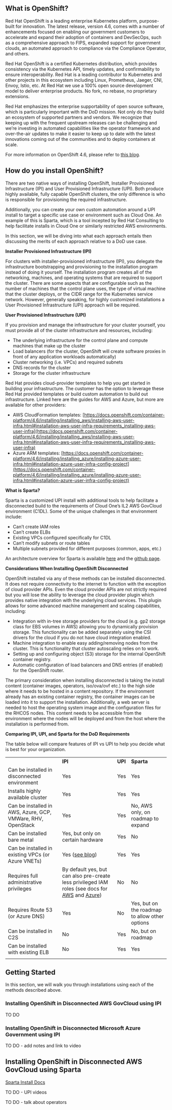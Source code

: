 ## What is OpenShift?

Red Hat OpenShift is a leading enterprise Kubernetes platform, purpose-built for innovation. The latest release, version 4.6, comes with a number of enhancements focused on enabling our government customers to accelerate and expand their adoption of containers and DevSecOps, such as a comprehensive approach to FIPS, expanded support for government clouds, an automated approach to compliance via the Compliance Operator, and others. 

Red Hat OpenShift is a certified Kubernetes distribution, which provides consistency via the Kubernetes API, timely updates, and confirmability to ensure interoperability. Red Hat is a leading contributor to Kubernetes and other projects in this ecosystem including Linux, Prometheus, Jaeger, CNI, Envoy, Istio, etc. At Red Hat we use a 100% open source development model to deliver enterprise products.  No fork, no rebase, no proprietary extensions.

Red Hat emphasizes the enterprise supportability of open source software, which is particularly important with the DoD mission. Not only do they build an ecosystem of supported partners and vendors. We recognize that keeping up with the frequent upstream releases can be challenging and we’re investing in automated capabilities like the operator framework and over-the-air updates to make it easier to keep up to date with the latest innovations coming out of the communities and to deploy containers at scale.

For more information on OpenShift 4.6, please refer to [this blog](https://www.openshift.com/blog/red-hat-openshift-4.6-the-kubernetes-platform-for-government).


## How do you install OpenShift?

There are two native ways of installing OpenShift, Installer Provisioned Infrastructure (IPI) and User Provisioned Infrastructure (UPI). Both produce highly available, fully capable OpenShift clusters, the only difference is who is responsible for provisioning the required infrastructure. 

Additionally, you can create your own custom automation around a UPI install to target a specific use case or environment such as Cloud One. An example of this is Sparta, which is a tool incepted by Red Hat Consulting to help facilitate installs in Cloud One or similarly restricted AWS environments.

In this section, we will be diving into what each approach entails then discussing the merits of each approach relative to a DoD use case.

**Installer Provisioned Infrastructure (IPI)**

For clusters with installer-provisioned infrastructure (IPI), you delegate the infrastructure bootstrapping and provisioning to the installation program instead of doing it yourself. The installation program creates all of the networking, machines, and operating systems that are required to support the cluster. There are some aspects that are configurable such as the number of machines that the control plane uses, the type of virtual machine that the cluster deploys, or the CIDR range for the Kubernetes service network. However, generally speaking, for highly customized installations a User Provisioned Infrastructure (UPI) approach will be required.

**User Provisioned Infrastructure (UPI)**

If you provision and manage the infrastructure for your cluster yourself, you must provide all of the cluster infrastructure and resources, including:



*   The underlying infrastructure for the control plane and compute machines that make up the cluster
*   Load balancers (for the cluster, OpenShift will create software proxies in front of any application workloads automatically)
*   Cluster networking (i.e. VPCs) and required subnets
*   DNS records for the cluster
*   Storage for the cluster infrastructure

Red Hat provides cloud-provider templates to help you get started in building your infrastructure. The customer has the option to leverage these Red Hat provided templates or build custom automation to build out infrastructure. Linked here are the guides for AWS and Azure, but more are available for other providers:



*   AWS CloudFormation templates: [https://docs.openshift.com/container-platform/4.6/installing/installing_aws/installing-aws-user-infra.html#installation-aws-user-infra-requirements_installing-aws-user-infra](https://docs.openshift.com/container-platform/4.6/installing/installing_aws/installing-aws-user-infra.html#installation-aws-user-infra-requirements_installing-aws-user-infra) 
*   Azure ARM templates: [https://docs.openshift.com/container-platform/4.6/installing/installing_azure/installing-azure-user-infra.html#installation-azure-user-infra-config-project](https://docs.openshift.com/container-platform/4.6/installing/installing_azure/installing-azure-user-infra.html#installation-azure-user-infra-config-project) 

**What is Sparta?**

Sparta is a customized UPI install with additional tools to help facilitate a disconnected build to the requirements of Cloud One’s IL2 AWS GovCloud environment (C1DL). Some of the unique challenges in that environment include:



*   Can’t create IAM roles
*   Can’t create ELBs
*   Existing VPCs configured specifically for C1DL
*   Can’t modify subnets or route tables
*   Multiple subnets provided for different purposes (common, apps, etc.)

An architecture overview for Sparta is available [here](https://codectl.io/docs/overview) and the [github page](https://github.com/CodeSparta).

**Considerations When Installing OpenShift Disconnected**

OpenShift installed via any of these methods can be installed disconnected. It does not require connectivity to the internet to function with the exception of cloud provider APIs. Even the cloud provider APIs are not strictly required but you will lose the ability to leverage the cloud provider plugin which provides native integration with the underlying cloud services. This plugin allows for some advanced machine management and scaling capabilities, including: 



*   Integration with in-tree storage providers for the cloud (e.g. gp2 storage class for EBS volumes in AWS) allowing you to dynamically provision storage. This functionality can be added separately using the CSI drivers for the cloud if you do not have cloud integration enabled.
*   Machine integration to enable easy adding/removing nodes from the cluster. This is functionality that cluster autoscaling relies on to work.
*   Setting up and configuring object (S3) storage for the internal OpenShift container registry.
*   Automatic configuration of load balancers and DNS entries (if enabled) for the OpenShift router.

The primary consideration when installing disconnected is taking the install content (container images, operators, iso/ova/ovf etc.) to the high side where it needs to be hosted in a content repository. If the environment already has an existing container registry, the container images can be loaded into it to support the installation. Additionally, a web server is needed to host the operating system image and the configuration files for the RHCOS nodes. This content needs to be accessible from the environment where the nodes will be deployed and from the host where the installation is performed from.

**Comparing IPI, UPI, and Sparta for the DoD Requirements**

The table below will compare features of IPI vs UPI to help you decide what is best for your organization.


<table>
  <tr>
   <td>
   </td>
   <td><strong>IPI</strong>
   </td>
   <td><strong>UPI</strong>
   </td>
   <td><strong>Sparta</strong>
   </td>
  </tr>
  <tr>
   <td>Can be installed in disconnected environment
   </td>
   <td>Yes
   </td>
   <td>Yes
   </td>
   <td>Yes
   </td>
  </tr>
  <tr>
   <td>Installs highly available cluster
   </td>
   <td>Yes
   </td>
   <td>Yes
   </td>
   <td>Yes
   </td>
  </tr>
  <tr>
   <td>Can be installed in AWS, Azure, GCP, VMWare, RHV, OpenStack
   </td>
   <td>Yes
   </td>
   <td>Yes
   </td>
   <td>No, AWS only, on roadmap to expand
   </td>
  </tr>
  <tr>
   <td>Can be installed bare metal
   </td>
   <td>Yes, but only on certain hardware
   </td>
   <td>Yes
   </td>
   <td>No
   </td>
  </tr>
  <tr>
   <td>Can be installed in existing VPCs (or Azure VNETs)
   </td>
   <td>Yes (<a href="https://www.openshift.com/blog/deploy-openshift-to-existing-vpc-on-aws">see blog</a>)
   </td>
   <td>Yes
   </td>
   <td>Yes
   </td>
  </tr>
  <tr>
   <td>Requires full administrative privileges
   </td>
   <td>By default yes, but can also pre-create less privileged IAM roles (see docs for <a href="https://docs.openshift.com/container-platform/4.6/installing/installing_aws/manually-creating-iam.html">AWS</a> and <a href="https://docs.openshift.com/container-platform/4.6/installing/installing_azure/manually-creating-iam-azure.html">Azure</a>)
   </td>
   <td>No
   </td>
   <td>No
   </td>
  </tr>
  <tr>
   <td>Requires Route 53 (or Azure DNS)
   </td>
   <td>Yes
   </td>
   <td>No
   </td>
   <td>Yes, but on the roadmap to allow other options
   </td>
  </tr>
  <tr>
   <td>Can be installed in C2S
   </td>
   <td>No
   </td>
   <td>Yes
   </td>
   <td>No, but on roadmap
   </td>
  </tr>
  <tr>
   <td>Can be installed with existing ELB
   </td>
   <td>No
   </td>
   <td>Yes
   </td>
   <td>Yes
   </td>
  </tr>
  <tr>
   <td>
   </td>
   <td>
   </td>
   <td>
   </td>
   <td>
   </td>
  </tr>
</table>



## Getting Started

In this section, we will walk you through installations using each of the methods described above.

### Installing OpenShift in Disconnected AWS GovCloud using IPI

TO DO

### Installing OpenShift in Disconnected Microsoft Azure Government using IPI

TO DO - add notes and link to video

## Installing OpenShift in Disconnected AWS GovCloud using Sparta

[Sparta Install Docs](SpartaInstall.md)

TO DO - UPI videos

TO DO - talk about operators
